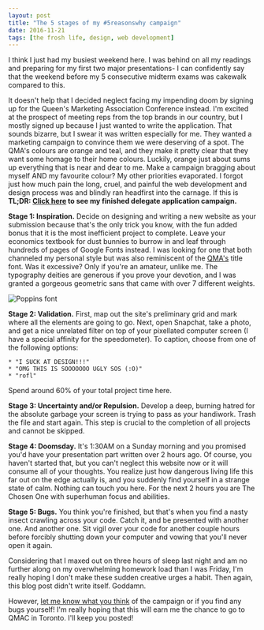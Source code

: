 ```yaml
---
layout: post
title: "The 5 stages of my #5reasonswhy campaign"
date: 2016-11-21
tags: [the frosh life, design, web development]
---
```

I think I just had my busiest weekend here. I was behind on all my readings and preparing for my first two major presentations-  I can confidently say that the weekend before my 5 consecutive midterm exams was cakewalk compared to this.

It doesn't help that I decided neglect facing my impending doom by signing up for the Queen's Marketing Association Conference instead. I'm excited at the prospect of meeting reps from the top brands in our country, but I mostly signed up because I just wanted to write the application. That sounds bizarre, but I swear it was written especially for me. They wanted a marketing campaign to convince them we were deserving of a spot. The QMA's colours are orange and teal, and they make it pretty clear that they want some homage to their home colours. Luckily, orange just about sums up everything that is near and dear to me. Make a campaign bragging about myself AND my favourite colour? My other priorities evaporated. I forgot just how much pain the long, cruel, and painful the web development and design process was and blindly ran headfirst into the carnage. If this is **TL;DR: [Click here](http://elainegao.com/qmac) to see my finished delegate application campaign.**

**Stage 1: Inspiration.** Decide on designing and writing a new website as your submission because that's the only trick you know, with the fun added bonus that it is the most inefficient project to complete. Leave your economics textbook for dust bunnies to burrow in and leaf through hundreds of pages of Google Fonts instead. I was looking for one that both channeled my personal style but was also reminiscent of the [QMA's](http://theqma.ca) title font. Was it excessive? Only if you're an amateur, unlike me. The typography deities are generous if you prove your devotion, and I was granted a gorgeous geometric sans that came with over 7 different weights.

![Poppins font](https://designschool.canva.com/wp-content/uploads/sites/2/2015/10/poppins-free-font.png "This is the font I decided on.")

**Stage 2: Validation.** First, map out the site's preliminary grid and mark where all the elements are going to go. Next, open Snapchat, take a photo, and get a nice unrelated filter on top of your pixellated computer screen (I have a special affinity for the speedometer). To caption, choose from one of the following options:

    * "I SUCK AT DESIGN!!!"
    * "OMG THIS IS SOOOOOOO UGLY SOS (:O)"
    * "rofl"

Spend around 60% of your total project time here.

**Stage 3: Uncertainty and/or Repulsion.** Develop a deep, burning hatred for the absolute garbage your screen is trying to pass as your handiwork. Trash the file and start again. This step is crucial to the completion of all projects and cannot be skipped.

**Stage 4: Doomsday.** It's 1:30AM on a Sunday morning and you promised you'd have your presentation part written over 2 hours ago. Of course, you haven't started that, but you can't neglect this website now or it will consume all of your thoughts. You realize just how dangerous living life this far out on the edge actually is, and you suddenly find yourself in a strange state of calm. Nothing can touch you here. For the next 2 hours you are The Chosen One with superhuman focus and abilities.

**Stage 5: Bugs.** You think you're finished, but that's when you find a nasty insect crawling across your code. Catch it, and be presented with another one. And another one. Sit vigil over your code for another couple hours before forcibly shutting down your computer and vowing that you'll never open it again.

Considering that I maxed out on three hours of sleep last night and am no further along on my overwhelming homework load than I was Friday, I'm really hoping I don't make these sudden creative urges a habit. Then again, this blog post didn't write itself. Goddamn.

However, [let me know what you think](mailto:16eg1@queensu.ca) of the campaign or if you find any bugs yourself! I'm really hoping that this will earn me the chance to go to QMAC in Toronto. I'll keep you posted!
